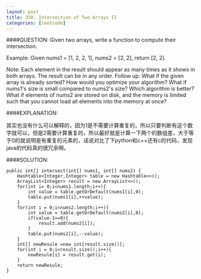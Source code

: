 ```yaml
---
layout: post
title: 350. Intersection of Two Arrays II
categories: [leetcode]
---
```


####QUESTION:
Given two arrays, write a function to compute their intersection.

Example:
Given nums1 = [1, 2, 2, 1], nums2 = [2, 2], return [2, 2].

Note:
Each element in the result should appear as many times as it shows in both arrays.
The result can be in any order.
Follow up:
What if the given array is already sorted? How would you optimize your algorithm?
What if nums1's size is small compared to nums2's size? Which algorithm is better?
What if elements of nums2 are stored on disk, and the memory is limited such that you cannot load all elements into the memory at once?


####EXPLANATION:

其实也没有什么可以解释的，因为1是不需要计算重复的，所以只要判断有这个数字就可以，但是2需要计算重复的，所以最好就是计算一下两个的数组差，大于等于0的就说明是有重复的元素的，话说对比了下python和c++还有c的代码，发现java的代码真的很冗余啊。

####SOLUTION:

    
    public int[] intersect(int[] nums1, int[] nums2) {
        Hashtable<Integer,Integer> table = new Hashtable<>();
        ArrayList<Integer> result = new ArrayList<>();
        for(int i= 0;i<nums1.length;i++){
            int value = table.getOrDefault(nums1[i],0);
            table.put(nums1[i],++value);
        }
        for(int i = 0;i<nums2.length;i++){
            int value = table.getOrDefault(nums2[i],0);
            if(value-1>=0){
                result.add(nums2[i]);
            }
            table.put(nums2[i],--value);
        }
        int[] newResule =new int[result.size()];
        for(int i = 0;i<result.size();i++){
            newResule[i] = result.get(i);
        }
        return newResule;
    }

